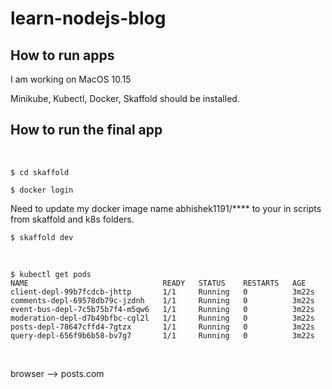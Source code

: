 # learn-nodejs-blog

## How to run apps
I am working on MacOS 10.15

Minikube, Kubectl, Docker, Skaffold should be installed.

## How to run the final app

<br/>

    $ cd skaffold

    $ docker login

Need to update my docker image name abhishek1191/*\*\*\* to your in scripts from skaffold and k8s folders.

    $ skaffold dev

<br/>

    $ kubectl get pods
    NAME                              READY   STATUS    RESTARTS   AGE
    client-depl-99b7fcdcb-jhttp       1/1     Running   0          3m22s
    comments-depl-69578db79c-jzdnh    1/1     Running   0          3m22s
    event-bus-depl-7c5b75b7f4-m5qw6   1/1     Running   0          3m22s
    moderation-depl-d7b49bfbc-cgl2l   1/1     Running   0          3m22s
    posts-depl-78647cffd4-7gtzx       1/1     Running   0          3m22s
    query-depl-656f9b6b58-bv7g7       1/1     Running   0          3m22s

<br/>

browser --> posts.com

<br/>
